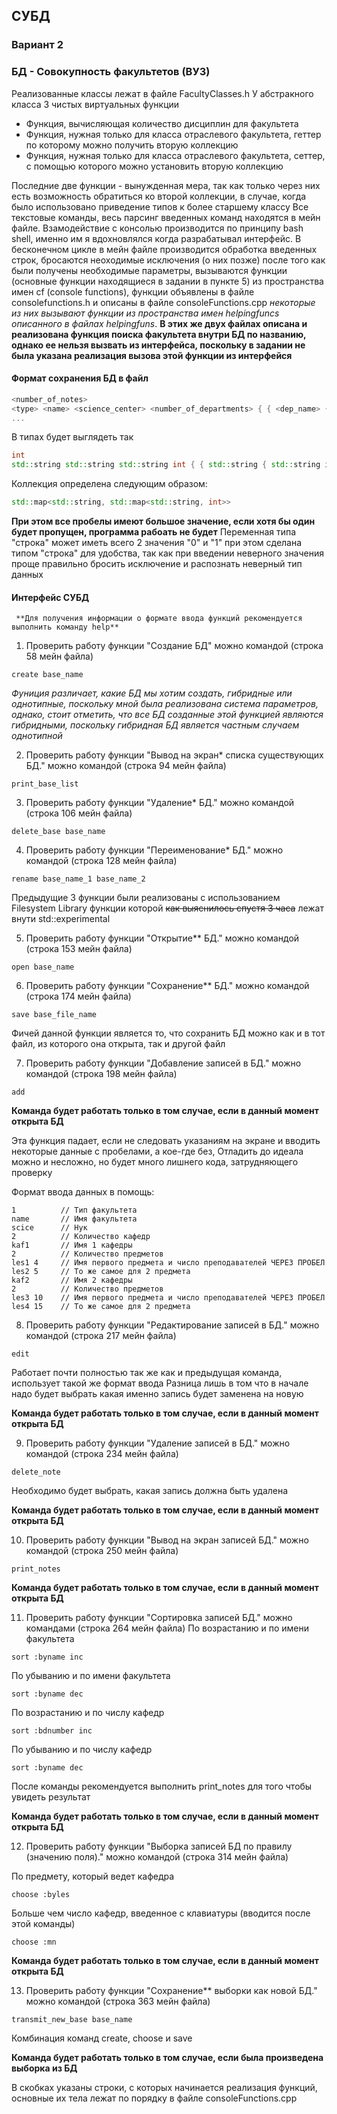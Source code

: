 ## СУБД
### Вариант 2
### БД - Совокупность факультетов (ВУЗ)
Реализованные классы лежат в файле FacultyClasses.h
У абстракного класса 3 чистых виртуальных функции
* Функция, вычисляющая количество дисциплин для факультета 
* Функция, нужная только для класса отраслевого факультета, геттер по которому можно получить вторую коллекцию
* Функция, нужная только для класса отраслевого факультета, сеттер, с помощью которого можно установить вторую коллекцию

Последние две функции - вынужденная мера, так как только через них есть возможность обратиться ко второй коллекции,
в случае, когда было использовано приведение типов к более старшему классу
Все текстовые команды, весь парсинг введенных команд находятся в мейн файле.
Взамодействие с консолью производится по принципу bash shell, именно им я вдохновлялся когда разрабатывал интерфейс.
В бесконечном цикле в мейн файле производится обработка введенных строк, бросаются неоходимые исключения (о них позже)
после того как были получены необходимые параметры, вызываются функции (основные функции находящиеся в задании в пункте 5)
из пространства имен cf (console functions), функции объявлены в файле consolefunctions.h и описаны в файле consoleFunctions.cpp
_некоторые из них вызывают функции из пространства имен helpingfuncs описанного в файлах helpingfuns_.
**В этих же двух файлах описана и реализована функция поиска факультета внутри БД по названию, однако ее нельзя вызвать из
интерфейса, поскольку в задании не была указана реализация вызова этой функции из интерфейся**

#### Формат сохранения БД в файл
```cpp
<number_of_notes>
<type> <name> <science_center> <number_of_departments> { { <dep_name> { <lessnom_name> <number_of_teacher> } } }
...
```
В типах будет выглядеть так
```cpp
int
std::string std::string std::string int { { std::string { std::string int } } }
```
Коллекция определена следующим образом:
```cpp
std::map<std::string, std::map<std::string, int>>
```
**При этом все пробелы имеют большое значение, если хотя бы один будет пропущен, программа рабоать не будет**
Переменная типа "строка" <type> может иметь всего 2 значения "0" и "1" при этом сделана типом "строка" для удобства,
так как при введении неверного значения проще правильно бросить исключение и распознать неверный тип данных
#### Интерфейс СУБД
     **Для получения информации о формате ввода функций рекомендуется выполнить команду help**
1. Проверить работу функции "Создание БД" можно командой (строка 58 мейн файла)
```
create base_name
```
_Фуниция различает, какие БД мы хотим создать, гибридные или однотипные, поскольку мной была реализована система параметров,
однако, стоит отметить, что все БД созданные этой функцией являются гибридными, поскольку гибридная
БД является частным случаем однотипной_
    
2. Проверить работу функции "Вывод на экран* списка существующих БД." можно командой (строка 94 мейн файла)
```
print_base_list
```

3.  Проверить работу функции "Удаление* БД." можно командой (строка 106 мейн файла)
```
delete_base base_name
```

4. Проверить работу функции "Переименование* БД." можно командой (строка 128 мейн файла)
```
rename base_name_1 base_name_2
```

Предыдущие 3 функции были реализованы с использованием Filesystem Library функции которой ~~как выяснилось спустя 3 часа~~ лежат
внути std::experimental

5. Проверить работу функции "Открытие** БД." можно командой (строка 153 мейн файла)
```
open base_name
```
6. Проверить работу функции "Сохранение** БД." можно командой (строка 174 мейн файла)
```
save base_file_name
```
Фичей данной функции является то, что сохранить БД можно как и в тот файл, из которого она открыта, так и другой файл

7. Проверить работу функции "Добавление записей в БД." можно командой (строка 198 мейн файла)
```
add
```
**Команда будет работать только в том случае, если в данный момент открыта БД**

Эта функция падает, если не следовать указаниям на экране и вводить некоторые данные с пробелами, а кое-где без,
Отладить до идеала можно и несложно, но будет много лишнего кода, затрудняющего проверку

Формат ввода данных в помощь:
```
1          // Тип факультета
name       // Имя факультета
scice      // Hук
2          // Количество кафедр
kaf1       // Имя 1 кафедры
2          // Количество предметов
les1 4     // Имя первого предмета и число преподавателей ЧЕРЕЗ ПРОБЕЛ
les2 5     // То же самое для 2 предмета
kaf2       // Имя 2 кафедры
2          // Количество предметов
les3 10    // Имя первого предмета и число преподавателей ЧЕРЕЗ ПРОБЕЛ
les4 15    // То же самое для 2 предмета
```

8. Проверить работу функции "Редактирование записей в БД." можно командой (строка 217 мейн файла)
```
edit
```
Работает почти полностью так же как и предыдущая команда, использует такой же формат ввода
Разница лишь в том что в начале надо будет выбрать какая именно запись будет заменена на новую

**Команда будет работать только в том случае, если в данный момент открыта БД**

9. Проверить работу функции "Удаление записей в БД." можно командой (строка 234 мейн файла)
```
delete_note
```
Необходимо будет выбрать, какая запись должна быть удалена

**Команда будет работать только в том случае, если в данный момент открыта БД**

10. Проверить работу функции "Вывод на экран записей БД." можно командой (строка 250 мейн файла) 
```
print_notes
```
**Команда будет работать только в том случае, если в данный момент открыта БД**

11. Проверить работу функции "Сортировка записей БД." можно командами (строка 264 мейн файла)
По возрастанию и по имени факультета
```
sort :byname inc
```

По убыванию и по имени факультета
```
sort :byname dec
```

По возрастанию и по числу кафедр
```
sort :bdnumber inc
```

По убыванию и по числу кафедр
```
sort :byname dec
```
После команды рекомендуется выполнить print_notes для того чтобы увидеть результат

**Команда будет работать только в том случае, если в данный момент открыта БД**

12. Проверить работу функции "Выборка записей БД по правилу (значению поля)." можно командой (строка 314 мейн файла)

По предмету, который ведет кафедра
```
choose :byles
```

Больше чем число кафедр, введенное с клавиатуры (вводится после этой команды)
```
choose :mn
```

**Команда будет работать только в том случае, если в данный момент открыта БД**

13. Проверить работу функции "Сохранение** выборки как новой БД." можно командой (строка 363 мейн файла)
``` 
transmit_new_base base_name
```
Комбинация команд create, choose и save

**Команда будет работать только в том случае, если была произведена выборка из БД**

В скобках указаны строки, с которых начинается реализация функций, основные их тела лежат по порядку в файле consoleFunctions.cpp
